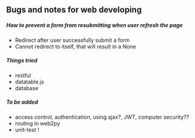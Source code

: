 ## Bugs and notes for web developing

##### How to prevent a form from resubmitting when user refresh the page
- Redirect after user successfully submit a form
- Cannot redirect to itself, that will result in a None

##### Things tried
- restful
- datatable.js
- database


##### To be added
- access control, authentication, using ajax?, JWT, computer security??
- routing in web2py
- unit-test !
